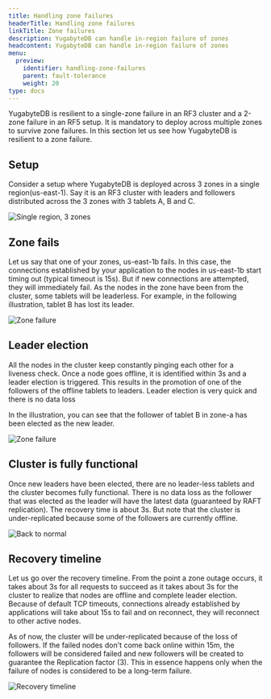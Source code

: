 ```yaml
---
title: Handling zone failures
headerTitle: Handling zone failures
linkTitle: Zone failures
description: YugabyteDB can handle in-region failure of zones
headcontent: YugabyteDB can handle in-region failure of zones
menu:
  preview:
    identifier: handling-zone-failures
    parent: fault-tolerance
    weight: 20
type: docs
---
```


YugabyteDB is resilient to a single-zone failure in an RF3 cluster and a 2-zone failure in an RF5 setup. It is mandatory to deploy across multiple zones to survive zone failures. In this section let us see how YugabyteDB is resilient to a zone failure.

## Setup

Consider a setup where YugabyteDB is deployed across 3 zones in a single region(us-east-1). Say it is an RF3 cluster with leaders and followers distributed across the 3 zones with 3 tablets A, B and C.

![Single region, 3 zones](/images/explore/fault-tolerance/single-region-setup.png)

## Zone fails

Let us say that one of your zones, us-east-1b fails. In this case, the connections established by your application to the nodes in us-east-1b start timing out (typical timeout is 15s). But if new connections are attempted, they will immediately fail. As the nodes in the zone have been from the cluster, some tablets will be leaderless. For example, in the following illustration, tablet B has lost its leader.

![Zone failure](/images/explore/fault-tolerance/single-region-zone-failure.png)

## Leader election

All the nodes in the cluster keep constantly pinging each other for a liveness check. Once a node goes offline, it is identified within 3s and a leader election is triggered. This results in the promotion of one of the followers of the offline tablets to leaders. Leader election is very quick and there is no data loss

In the illustration, you can see that the follower of tablet B in zone-a has been elected as the new leader.

![Zone failure](/images/explore/fault-tolerance/zone-failure-leader-election.png)

## Cluster is fully functional

Once new leaders have been elected, there are no leader-less tablets and the cluster becomes fully functional. There is no data loss as the follower that was elected as the leader will have the latest data (guaranteed by RAFT replication). The recovery time is about 3s. But note that the cluster is under-replicated because some of the followers are currently offline.

![Back to normal](/images/explore/fault-tolerance/zone-failure-fully-functional.png)

## Recovery timeline

Let us go over the recovery timeline. From the point a zone outage occurs, it takes about 3s for all requests to succeed as it takes about 3s for the cluster to realize that nodes are offline and complete leader election. Because of default TCP timeouts, connections already established by applications will take about 15s to fail and on reconnect, they will reconnect to other active nodes.

As of now, the cluster will be under-replicated because of the loss of followers. If the failed nodes don't come back online within 15m, the followers will be considered failed and new followers will be created to guarantee the Replication factor (3). This in essence happens only when the failure of nodes is considered to be a long-term failure.

![Recovery timeline](/images/explore/fault-tolerance/zone-failure-recovery-timeline.png)